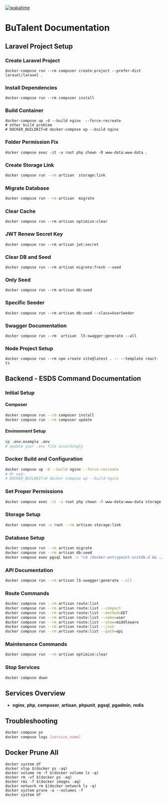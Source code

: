 [![wakatime](https://wakatime.com/badge/user/d7f8cf89-fee2-46da-89df-70b82216f2c2/project/bbf41023-2501-4c28-8db0-d3b1a10cf616.svg)](https://wakatime.com/badge/user/d7f8cf89-fee2-46da-89df-70b82216f2c2/project/bbf41023-2501-4c28-8db0-d3b1a10cf616)

# BuTalent Documentation

## Laravel Project Setup

### Create Laravel Project
```shell
docker-compose run --rm composer create-project --prefer-dist laravel/laravel .
```

### Install Dependencies
```shell
docker-compose run --rm composer install
```

### Build Container
```shell
docker-compose up -d --build nginx  --force-recreate
# other build problem
# DOCKER_BUILDKIT=0 docker-compose up --build nginx
```

### Folder Permission Fix
```shell
docker compose exec -it -u root php chown -R www-data:www-data .
```

### Create Storage Link
```bash
docker compose run --rm artisan  storage:link
```

### Migrate Database
```bash
docker compose run --rm artisan  migrate
```

### Clear Cache
```shell
docker compose run --rm artisan optimize:clear
```

### JWT Renew Secret Key
```shell
docker compose run --rm artisan jwt:secret
```

### Clear DB and Seed
```shell
docker compose run --rm artisan migrate:fresh --seed
```

### Only Seed
```shell
docker compose run --rm artisan db:seed
```

### Specific Seeder
```shell
docker compose run --rm artisan db:seed --class=UserSeeder
```

### Swagger Documentation
```shell
docker compose run --rm  artisan  l5-swagger:generate --all
```

### Node Project Setup
```shell
docker compose run --rm npm create vite@latest . -- --template react-ts
```

## Backend - ESDS Command Documentation

### Initial Setup
#### Composer
```bash
docker compose run --rm composer install
docker compose run --rm composer update
```

#### Environment Setup
```bash
cp .env.example .env
# Update your .env file accordingly
```

### Docker Build and Configuration
```bash
docker compose up -d --build nginx --force-recreate
# Or use:
# DOCKER_BUILDKIT=0 docker compose up --build nginx
```

### Set Proper Permissions
```bash
docker compose exec -it -u root php chown -R www-data:www-data storage storage/app storage/framework storage/framework/cache storage/framework/sessions storage/framework/views storage/logs bootstrap/cache && chmod -R 777 storage storage/app storage/framework storage/framework/cache storage/framework/sessions storage/framework/views storage/logs bootstrap/cache
```

### Storage Setup
```bash
docker compose run -u root --rm artisan storage:link
```

### Database Setup
```bash
docker compose run --rm artisan migrate
docker compose run --rm artisan db:seed
docker compose exec pgsql bash -c "cd /docker-entrypoint-initdb.d && ./restore.sh"
```

### API Documentation
```bash
docker compose run --rm artisan l5-swagger:generate --all
```

### Route Commands
```bash
docker compose run --rm artisan route:list
docker compose run --rm artisan route:list --compact
docker compose run --rm artisan route:list --method=GET
docker compose run --rm artisan route:list --name=user
docker compose run --rm artisan route:list --show=middleware
docker compose run --rm artisan route:list --json
docker compose run --rm artisan route:list --path=api
```

### Maintenance Commands
```bash
docker compose run --rm artisan optimize:clear
```

### Stop Services
```bash
docker compose down
```

## Services Overview

- **nginx**, **php**, **composer**, **artisan**, **phpunit**, **pgsql**, **pgadmin**, **redis**

## Troubleshooting

```bash
docker compose ps
docker compose logs [service_name]
```

## Docker Prune All
```shell
docker system df
docker stop $(docker ps -aq)
docker volume rm -f $(docker volume ls -q)
docker rm -vf $(docker ps -aq)
docker rmi -f $(docker images -aq)
docker network rm $(docker network ls -q)
docker system prune -a --volumes -f
docker system df
```